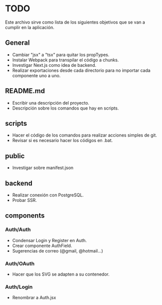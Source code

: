 # **TODO**

Este archivo sirve como lista de los siguientes objetivos que se van a cumplir en la aplicación.


## General
- Cambiar "jsx" a "tsx" para quitar los propTypes.
- Instalar Webpack para transpilar el código a chunks.
- Investigar Next.js como idea de backend.
- Realizar exportaciones desde cada directorio para no importar cada componente uno a uno.


## README.md
- Escribir una descripción del proyecto.
- Descripción sobre los comandos que hay en scripts.


## scripts
- Hacer el código de los comandos para realizar acciones simples de git.
- Revisar si es necesario hacer los códigos en .bat.


## public
- Investigar sobre manifest.json


## backend
- Realizar conexión con PostgreSQL.
- Probar SSR.


## components

### Auth/Auth
- Condensar Login y Register en Auth.
- Crear componente AuthField.
- Sugerencias de correo (@gmail, @hotmail...)

### Auth/OAuth
- Hacer que los SVG se adapten a su contenedor.

### Auth/Login
- Renombrar a Auth.jsx